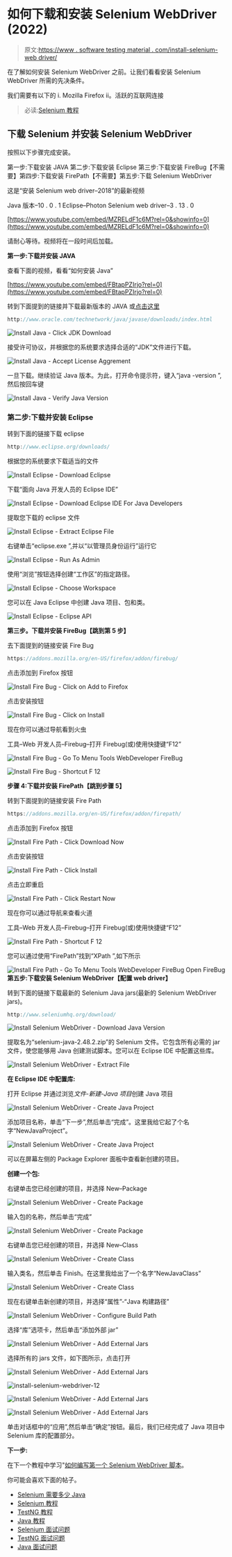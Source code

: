 # 如何下载和安装 Selenium WebDriver (2022)

> 原文:[https://www . software testing material . com/install-selenium-web driver/](https://www.softwaretestingmaterial.com/install-selenium-webdriver/)

在了解如何安装 Selenium WebDriver 之前。让我们看看安装 Selenium WebDriver 所需的先决条件。

我们需要有以下的
i. Mozilla Firefox
ii。活跃的互联网连接

> 必读:[Selenium 教程](https://www.softwaretestingmaterial.com/selenium-tutorial/)

## **下载 Selenium 并安装 Selenium WebDriver**

按照以下步骤完成安装。

第一步:下载安装 JAVA
第二步:下载安装 Eclipse
第三步:下载安装 FireBug【不需要】第四步:下载安装 FirePath【不需要】第五步:下载 Selenium WebDriver

这是“安装 Selenium web driver–2018”的最新视频

Java 版本–10 . 0 . 1
Eclipse–Photon
Selenium web driver–3 . 13 . 0

[https://www.youtube.com/embed/MZRELdF1c6M?rel=0&showinfo=0](https://www.youtube.com/embed/MZRELdF1c6M?rel=0&showinfo=0)

请耐心等待。视频将在一段时间后加载。

**第一步:下载并安装 JAVA**

查看下面的视频，看看“如何安装 Java”

[https://www.youtube.com/embed/FBtapPZIrjo?rel=0](https://www.youtube.com/embed/FBtapPZIrjo?rel=0)

转到下面提到的链接并下载最新版本的 JAVA 或[点击这里](https://www.oracle.com/technetwork/java/javase/downloads/index.html)

```java
http://www.oracle.com/technetwork/java/javase/downloads/index.html
```

![Install Java - Click JDK Download](img/918172fa7602478dbd94ed766a1a8bd3.png "Install Java - Click JDK Download")

接受许可协议，并根据您的系统要求选择合适的“JDK”文件进行下载。

![Install Java - Accept License Aggrement](img/947b022656429583f60d928c2afaacdb.png "Install Java - Accept License Aggrement")

一旦下载。继续验证 Java 版本。为此，打开命令提示符，键入“java -version ”,然后按回车键

![Install Java - Verify Java Version](img/c28721a64a1e44745e9151ab7da4b47a.png "Install Java - Verify Java Version")

### **第二步:下载并安装 Eclipse**

转到下面的链接下载 eclipse

```java
http://www.eclipse.org/downloads/
```

根据您的系统要求下载适当的文件

![Install Eclipse - Download Eclipse](img/a2b9060595b467d9b88f39aea746542b.png "Install Eclipse - Download Eclipse")

下载“面向 Java 开发人员的 Eclipse IDE”

![Install Eclipse - Download Eclipse IDE For Java Developers](img/980c4a45871fc663c1ef61b84950c873.png "Install Eclipse - Download Eclipse IDE For Java Developers")

提取您下载的 eclipse 文件

![Install Eclipse - Extract Eclipse File](img/be8a835c32259117cc7d4576ed5e0c97.png "Install Eclipse - Extract Eclipse File")

右键单击“eclipse.exe ”,并以“以管理员身份运行”运行它

![Install Eclipse - Run As Admin](img/a7604fbcfe039d67b208f4cdabd84c02.png "Install Eclipse - Run As Admin")

使用“浏览”按钮选择创建“工作区”的指定路径。

![Install Eclipse - Choose Workspace](img/a378d4b0bcc28feb21bd28dcd1dfa11a.png "Install Eclipse - Choose Workspace")

您可以在 Java Eclipse 中创建 Java 项目、包和类。

![Install Eclipse - Eclipse API](img/8338b3f32e5cabfc03037a7784c8ee45.png "Install Eclipse - Eclipse API")

**第三步。下载并安装 FireBug【跳到第 5 步】**

去下面提到的链接安装 Fire Bug

```java
https://addons.mozilla.org/en-US/firefox/addon/firebug/
```

点击添加到 Firefox 按钮

![Install Fire Bug - Click on Add to Firefox](img/71b5ecf071a776c88caad5e48419ab07.png "Install Fire Bug - Click on Add to Firefox")

点击安装按钮

![Install Fire Bug - Click on Install](img/99e284b59993dcd10e9825b7853c2bbe.png "Install Fire Bug - Click on Install")

现在你可以通过导航看到火虫

工具–Web 开发人员–Firebug–打开 Firebug(或)使用快捷键“F12”

![Install Fire Bug - Go To Menu Tools WebDeveloper FireBug](img/90c5c5585907ff9f9806fbeaf3e6faec.png "Install Fire Bug - Go To Menu Tools WebDeveloper FireBug")

![Install Fire Bug - Shortcut F 12](img/c0de9f9322ca436ad50bbab71b6da386.png "Install Fire Bug - Shortcut F 12")

**步骤 4:下载并安装 FirePath【跳到步骤 5】**

转到下面提到的链接安装 Fire Path

```java
https://addons.mozilla.org/en-US/firefox/addon/firepath/
```

点击添加到 Firefox 按钮

![Install Fire Path - Click Download Now](img/f761bd2d8289a1f134d5dabf6724ddb7.png "Install Fire Path - Click Download Now")

点击安装按钮

![Install Fire Path - Click Install](img/2851559cf7163cad555cfcbcc2bd5f47.png "Install Fire Path - Click Install")

点击立即重启

![Install Fire Path - Click Restart Now](img/10479da154a986d69eccbafb73693944.png "Install Fire Path - Click Restart Now")

现在你可以通过导航来查看火道

工具–Web 开发人员–Firebug–打开 Firebug(或)使用快捷键“F12”

![Install Fire Path - Shortcut F 12](img/90c5c5585907ff9f9806fbeaf3e6faec.png "Install Fire Path - Shortcut F 12")

您可以通过使用“FirePath”找到“XPath ”,如下所示

![Install Fire Path - Go To Menu Tools WebDeveloper FireBug Open FireBug](img/2c88db1f456f03d8c25c19c078bee22b.png "Install Fire Path - Go To Menu Tools WebDeveloper FireBug Open FireBug") 
**第五步:下载安装 Selenium WebDriver【配置 web driver】**

转到下面的链接下载最新的 Selenium Java jars(最新的 Selenium WebDriver jars)。

```java
http://www.seleniumhq.org/download/
```

![Install Selenium WebDriver - Download Java Version](img/2645822c40c4874d067d7a28a0e5972c.png "Install Selenium WebDriver - Download Java Version")

提取名为“selenium-java-2.48.2.zip”的 Selenium 文件。它包含所有必需的 jar 文件，使您能够用 Java 创建测试脚本。您可以在 Eclipse IDE 中配置这些库。

![Install Selenium WebDriver - Extract File](img/0b37f655bb41605635e55198f441cedc.png "Install Selenium WebDriver - Extract File")

**在 Eclipse IDE 中配置库:**

打开 Eclipse 并通过浏览*文件-新建-Java 项目*创建 Java 项目

![Install Selenium WebDriver - Create Java Project](img/4c52233dedd50c347d37f3a34a97a03b.png "Install Selenium WebDriver - Create Java Project")

添加项目名称，单击“下一步”,然后单击“完成”。这里我给它起了个名字“NewJavaProject”。

![Install Selenium WebDriver - Create Java Project](img/0066a8b16e54241562988293184ae40f.png "Install Selenium WebDriver - Create Java Project")

可以在屏幕左侧的 Package Explorer 面板中查看新创建的项目。

**创建一个包:**

右键单击您已经创建的项目，并选择 New–Package

![Install Selenium WebDriver - Create Package](img/c50a9908394aaffd6a6e6d9a48e4de07.png "Install Selenium WebDriver - Create Package")

输入包的名称，然后单击“完成”

![Install Selenium WebDriver - Create Package](img/ecc4dab0f4fb35ff24c7d84bc54000c0.png "Install Selenium WebDriver - Create Package")

右键单击您已经创建的项目，并选择 New–Class

![Install Selenium WebDriver - Create Class](img/bb7ed94029817f6aaa8472d220e86e01.png "Install Selenium WebDriver - Create Class")

输入类名，然后单击 Finish。在这里我给出了一个名字“NewJavaClass”

![Install Selenium WebDriver - Create Class](img/7ceb2df1fa4c91287d42256632a34ae7.png "Install Selenium WebDriver - Create Class")

现在右键单击新创建的项目，并选择“属性”-“Java 构建路径”

![Install Selenium WebDriver - Configure Build Path](img/0681c683b8d28fc00c39d5b4862ca131.png "Install Selenium WebDriver - Configure Build Path")

选择“库”选项卡，然后单击“添加外部 jar”

![Install Selenium WebDriver - Add External Jars](img/ba38bad39597cf895d7292c2dda41d0e.png "Install Selenium WebDriver - Add External Jars")

选择所有的 jars 文件，如下图所示，点击打开

![Install Selenium WebDriver - Add External Jars](img/9ce4ee1d111ebdc014d05c4c0c74ab6d.png "Install Selenium WebDriver - Add External Jars")

![install-selenium-webdriver-12](img/efa09317abf8d8b97321d750a518a214.png "Install Selenium WebDriver - Add External Jars")

![Install Selenium WebDriver - Add External Jars](img/c692fa46b4dd3a9f15c639783721d31c.png "Install Selenium WebDriver - Add External Jars")

![Install Selenium WebDriver - Add External Jars](img/0eee2ba7b8560a4e637fcbb894d29a33.png "Install Selenium WebDriver - Add External Jars")

单击对话框中的“应用”,然后单击“确定”按钮。最后，我们已经完成了 Java 项目中 Selenium 库的配置部分。

**下一步:**

在下一个教程中学习"[如何编写第一个 Selenium WebDriver 脚本](https://www.softwaretestingmaterial.com/first-selenium-webdriver-script/)。

你可能会喜欢下面的帖子。

*   [Selenium 需要多少 Java](https://www.softwaretestingmaterial.com/how-much-java-is-required-for-selenium/)
*   [Selenium 教程](https://www.softwaretestingmaterial.com/selenium-tutorial/)
*   [TestNG 教程](https://www.softwaretestingmaterial.com/testng-tutorial/)
*   [Java 教程](https://www.softwaretestingmaterial.com/java-tutorial/)
*   [Selenium 面试问题](https://www.softwaretestingmaterial.com/selenium-interview-questions/)
*   [TestNG 面试问题](https://www.softwaretestingmaterial.com/testng-interview-questions/)
*   [Java 面试问题](https://www.softwaretestingmaterial.com/java-interview-questions/)